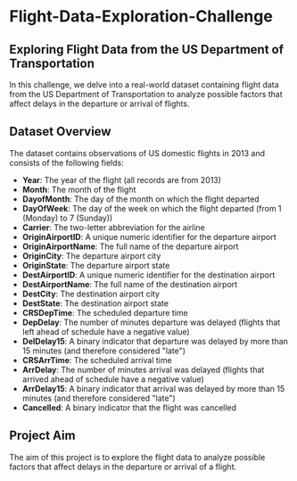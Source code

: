 # Flight-Data-Exploration-Challenge

## Exploring Flight Data from the US Department of Transportation

In this challenge, we delve into a real-world dataset containing flight data from the US Department of Transportation to analyze possible factors that affect delays in the departure or arrival of flights.

## Dataset Overview

The dataset contains observations of US domestic flights in 2013 and consists of the following fields:

- **Year**: The year of the flight (all records are from 2013)
- **Month**: The month of the flight
- **DayofMonth**: The day of the month on which the flight departed
- **DayOfWeek**: The day of the week on which the flight departed (from 1 (Monday) to 7 (Sunday))
- **Carrier**: The two-letter abbreviation for the airline
- **OriginAirportID**: A unique numeric identifier for the departure airport
- **OriginAirportName**: The full name of the departure airport
- **OriginCity**: The departure airport city
- **OriginState**: The departure airport state
- **DestAirportID**: A unique numeric identifier for the destination airport
- **DestAirportName**: The full name of the destination airport
- **DestCity**: The destination airport city
- **DestState**: The destination airport state
- **CRSDepTime**: The scheduled departure time
- **DepDelay**: The number of minutes departure was delayed (flights that left ahead of schedule have a negative value)
- **DelDelay15**: A binary indicator that departure was delayed by more than 15 minutes (and therefore considered "late")
- **CRSArrTime**: The scheduled arrival time
- **ArrDelay**: The number of minutes arrival was delayed (flights that arrived ahead of schedule have a negative value)
- **ArrDelay15**: A binary indicator that arrival was delayed by more than 15 minutes (and therefore considered "late")
- **Cancelled**: A binary indicator that the flight was cancelled

## Project Aim

The aim of this project is to explore the flight data to analyze possible factors that affect delays in the departure or arrival of a flight.
